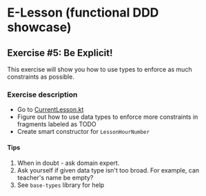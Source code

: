 # E-Lesson (functional DDD showcase)

## Exercise #5: Be Explicit!

This exercise will show you how to use types to enforce as much constraints as possible.

### Exercise description

- Go to [CurrentLesson.kt](src/main/kotlin/com/krzykrucz/elesson/currentlesson/domain/CurrentLesson.kt)
- Figure out how to use data types to enforce more constraints in fragments labeled as TODO
- Create smart constructor for `LessonHourNumber` 

#### Tips
1. When in doubt - ask domain expert.
2. Ask yourself if given data type isn't too broad. For example, can teacher's name be empty?
3. See `base-types` library for help
